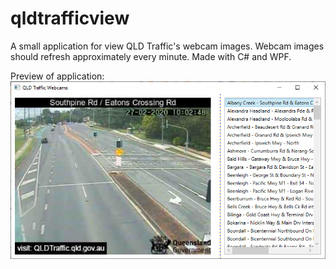 # qldtrafficview
A small application for view QLD Traffic's webcam images. Webcam images should refresh approximately every minute. Made with C# and WPF.


Preview of application:
![Preview of application](preview.png)
